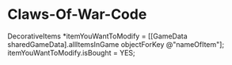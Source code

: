 # Claws-Of-War-Code

DecorativeItems *itemYouWantToModify = [[GameData sharedGameData].allItemsInGame objectForKey @"nameOfItem"]; 
itemYouWantToModify.isBought = YES; 
